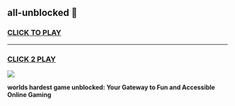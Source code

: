 
## all-unblocked 👋
<h3>
<a href="https://premium.freeplayer.one?title=all-unblocked&ref=14F">CLICK TO PLAY</a></h3>
<hr>

<h3>
<a href="https://premium.freeplayer.one?title=all-unblocked&ref=14F">CLICK 2 PLAY</a>
  
</h3>

<a href="https://premium.freeplayer.one?title=all-unblocked&ref=12F/"><img src="https://clearcache.store/games.png"></a>


**worlds hardest game unblocked: Your Gateway to Fun and Accessible Online Gaming**

